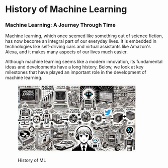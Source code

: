 # History of Machine Learning

### Machine Learning: A Journey Through Time

Machine learning, which once seemed like something out of science fiction, has now become an integral part of our everyday lives. It is embedded in technologies like self-driving cars and virtual assistants like Amazon's Alexa, and it makes many aspects of our lives much easier.&#x20;

Although machine learning seems like a modern innovation, its fundamental ideas and developments have a long history. Below, we look at key milestones that have played an important role in the development of machine learning.

<div align="left">

<figure><img src="../../.gitbook/assets/image.png" alt="" width="375"><figcaption><p>History of ML</p></figcaption></figure>

</div>

